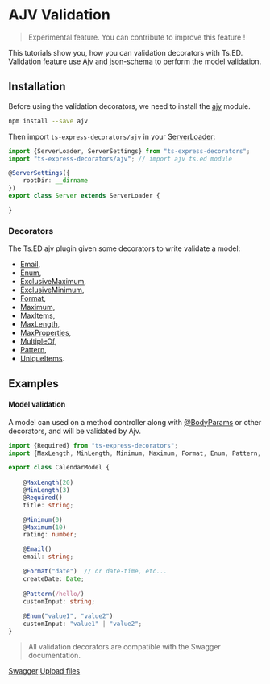 # AJV Validation
> Experimental feature. You can contribute to improve this feature !

This tutorials show you, how you can validation decorators with Ts.ED. Validation feature use [Ajv](https://github.com/epoberezkin/ajv)
 and [json-schema](http://json-schema.org/latest/json-schema-validation.html) to perform the model validation.

## Installation

Before using the validation decorators, we need to install the [ajv](https://www.npmjs.com/package/ajv) module.

```bash
npm install --save ajv
```

Then import `ts-express-decorators/ajv` in your [ServerLoader](api/common/server/serverloader.md):

```typescript
import {ServerLoader, ServerSettings} from "ts-express-decorators";
import "ts-express-decorators/ajv"; // import ajv ts.ed module

@ServerSettings({
    rootDir: __dirname
})
export class Server extends ServerLoader {

}
```

### Decorators

The Ts.ED ajv plugin given some decorators to write validate a model:

- [Email](api/ajv/email.md),
- [Enum](api/ajv/enum.md),
- [ExclusiveMaximum](api/ajv/exclusivemaximum.md),
- [ExclusiveMinimum](api/ajv/exclusiveminimum.md),
- [Format](api/ajv/format.md),
- [Maximum](api/ajv/maximum.md),
- [MaxItems](api/ajv/maxitems.md),
- [MaxLength](api/ajv/maxlength.md),
- [MaxProperties](api/ajv/maxproperties.md),
- [MultipleOf](api/ajv/multipleof.md),
- [Pattern](api/ajv/pattern.md),
- [UniqueItems](api/ajv/uniqueitems.md).
 
## Examples

#### Model validation

A model can used on a method controller along with [@BodyParams](api/common/filters/bodyparams.md) or other decorators, and will
be validated by Ajv.

```typescript
import {Required} from "ts-express-decorators";
import {MaxLength, MinLength, Minimum, Maximum, Format, Enum, Pattern, Email} from "ts-express-decorators/ajv";

export class CalendarModel {
    
    @MaxLength(20)
    @MinLength(3)
    @Required()
    title: string;

    @Minimum(0)
    @Maximum(10)
    rating: number;

    @Email()
    email: string;

    @Format("date")  // or date-time, etc...
    createDate: Date;
    
    @Pattern(/hello/)
    customInput: string;
    
    @Enum("value1", "value2")
    customInput: "value1" | "value2";
}
```

> All validation decorators are compatible with the Swagger documentation.

<div class="guide-links">
<a href="/#/tutorials/swagger">Swagger</a>
<a href="/#/tutorials/upload-files-with-multer">Upload files</a>
</div>
